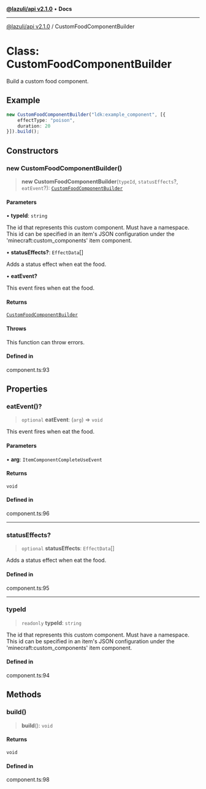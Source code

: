 [**@lazuli/api v2.1.0**](../README.md) • **Docs**

***

[@lazuli/api v2.1.0](../globals.md) / CustomFoodComponentBuilder

# Class: CustomFoodComponentBuilder

Build a custom food component.

## Example

```ts
new CustomFoodComponentBuilder("ldk:example_component", [{
    effectType: "poison",
    duration: 20
}]).build();
```

## Constructors

### new CustomFoodComponentBuilder()

> **new CustomFoodComponentBuilder**(`typeId`, `statusEffects`?, `eatEvent`?): [`CustomFoodComponentBuilder`](CustomFoodComponentBuilder.md)

#### Parameters

• **typeId**: `string`

The id that represents this custom component. Must have a
namespace. This id can be specified in an item's JSON
configuration under the 'minecraft:custom_components' item
component.

• **statusEffects?**: `EffectData`[]

Adds a status effect when eat the food.

• **eatEvent?**

This event fires when eat the food.

#### Returns

[`CustomFoodComponentBuilder`](CustomFoodComponentBuilder.md)

#### Throws

This function can throw errors.

#### Defined in

component.ts:93

## Properties

### eatEvent()?

> `optional` **eatEvent**: (`arg`) => `void`

This event fires when eat the food.

#### Parameters

• **arg**: `ItemComponentCompleteUseEvent`

#### Returns

`void`

#### Defined in

component.ts:96

***

### statusEffects?

> `optional` **statusEffects**: `EffectData`[]

Adds a status effect when eat the food.

#### Defined in

component.ts:95

***

### typeId

> `readonly` **typeId**: `string`

The id that represents this custom component. Must have a
namespace. This id can be specified in an item's JSON
configuration under the 'minecraft:custom_components' item
component.

#### Defined in

component.ts:94

## Methods

### build()

> **build**(): `void`

#### Returns

`void`

#### Defined in

component.ts:98
